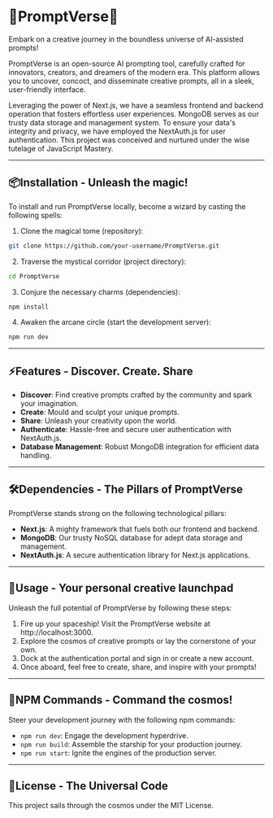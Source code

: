 # 🚀PromptVerse🚀

Embark on a creative journey in the boundless universe of AI-assisted prompts!

PromptVerse is an open-source AI prompting tool, carefully crafted for innovators, creators, and dreamers of the modern era. This platform allows you to uncover, concoct, and disseminate creative prompts, all in a sleek, user-friendly interface.

Leveraging the power of Next.js, we have a seamless frontend and backend operation that fosters effortless user experiences. MongoDB serves as our trusty data storage and management system. To ensure your data's integrity and privacy, we have employed the NextAuth.js for user authentication. This project was conceived and nurtured under the wise tutelage of JavaScript Mastery.

---

## 📦Installation - Unleash the magic!

To install and run PromptVerse locally, become a wizard by casting the following spells:

1. Clone the magical tome (repository):

```bash
git clone https://github.com/your-username/PromptVerse.git
```

2. Traverse the mystical corridor (project directory):
```bash
cd PromptVerse
```

3. Conjure the necessary charms (dependencies):
```bash
npm install
```

4. Awaken the arcane circle (start the development server):
```bash
npm run dev
```


---

## ⚡Features - Discover. Create. Share

- **Discover**: Find creative prompts crafted by the community and spark your imagination.
- **Create**: Mould and sculpt your unique prompts.
- **Share**: Unleash your creativity upon the world.
- **Authenticate**: Hassle-free and secure user authentication with NextAuth.js.
- **Database Management**: Robust MongoDB integration for efficient data handling.

---

## 🛠Dependencies - The Pillars of PromptVerse

PromptVerse stands strong on the following technological pillars:

- **Next.js**: A mighty framework that fuels both our frontend and backend.
- **MongoDB**: Our trusty NoSQL database for adept data storage and management.
- **NextAuth.js**: A secure authentication library for Next.js applications.

---

## 🎯Usage - Your personal creative launchpad

Unleash the full potential of PromptVerse by following these steps:

1. Fire up your spaceship! Visit the PromptVerse website at http://localhost:3000.
2. Explore the cosmos of creative prompts or lay the cornerstone of your own.
3. Dock at the authentication portal and sign in or create a new account.
4. Once aboard, feel free to create, share, and inspire with your prompts!

---

## 📝NPM Commands - Command the cosmos!

Steer your development journey with the following npm commands:

- `npm run dev`: Engage the development hyperdrive.
- `npm run build`: Assemble the starship for your production journey.
- `npm run start`: Ignite the engines of the production server.

---

## 📜License - The Universal Code

This project sails through the cosmos under the MIT License.
